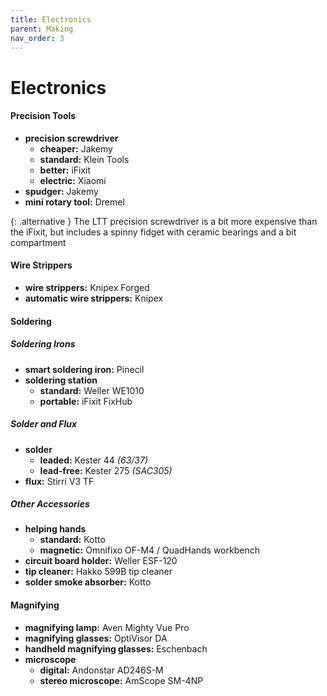 ```yaml
---
title: Electronics
parent: Making
nav_order: 3
---
```

# Electronics

#### Precision Tools

- **precision screwdriver** 
	- **cheaper:** Jakemy
	- **standard:** Klein Tools
	- **better:** iFixit
	- **electric:** Xiaomi
- **spudger:** Jakemy
- **mini rotary tool:** Dremel

{: .alternative }
The LTT precision screwdriver is a bit more expensive than the iFixit, but includes a spinny fidget with ceramic bearings and a bit compartment

#### Wire Strippers

- **wire strippers:** Knipex Forged
- **automatic wire strippers:** Knipex

#### Soldering

##### Soldering Irons

- **smart soldering iron:** Pinecil
- **soldering station**
	- **standard:** Weller WE1010
	- **portable:** iFixit FixHub

##### Solder and Flux

- **solder**
	- **leaded:** Kester 44 *(63/37)*
	- **lead-free:** Kester 275 *(SAC305)*
- **flux:** Stirri V3 TF

##### Other Accessories

- **helping hands** 
	- **standard:** Kotto
	- **magnetic:** Omnifixo OF-M4 / QuadHands workbench
- **circuit board holder:** Weller ESF-120
- **tip cleaner:** Hakko 599B tip cleaner
- **solder smoke absorber:** Kotto

#### Magnifying

- **magnifying lamp:** Aven Mighty Vue Pro
- **magnifying glasses:** OptiVisor DA
- **handheld magnifying glasses:** Eschenbach
- **microscope**
	- **digital:** Andonstar AD246S-M
	- **stereo microscope:** AmScope SM-4NP
